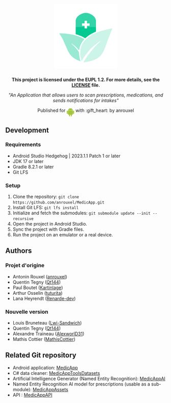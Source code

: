 <h1 align="center">
  <img src="MedicApp.png" alt="MedicApp" height="200">
  <br />
</h1>

<p align="center"><b>This project is licensed under the EUPL 1.2. For more details, see the <a href="LICENSE.md">LICENSE</a> file.</b></p>
<p align="center"><i>"An Application that allows users to scan prescriptions, medications, and sends notifications for intakes"</i></p>

<p align="center">Published for <img src="https://raw.githubusercontent.com/anythingcodes/slack-emoji-for-techies/gh-pages/emoji/android.png" align="top" width="24" /> with :gift_heart: by anrouxel</p>

## Development

### Requirements

- Android Studio Hedgehog | 2023.1.1 Patch 1 or later
- JDK 17 or later
- Gradle 8.2.1 or later
- Git LFS

### Setup

1. Clone the repository: `git clone https://github.com/anrouxel/MedicApp.git`
2. Install Git LFS: `git lfs install`
3. Initialize and fetch the submodules: `git submodule update --init --recursive`
4. Open the project in Android Studio.
5. Sync the project with Gradle files.
6. Run the project on an emulator or a real device.

## Authors
### Projet d'origine 
* Antonin Rouxel ([anrouxel](https://github.com/anrouxel))
* Quentin Tegny ([Qt144](https://github.com/Qt144))
* Paul Boutet ([Kartinlage](https://github.com/Kartinlage))
* Arthur Osselin ([tuturita](https://github.com/tuturita))
* Lana Heyrendt ([Renarde-dev](https://github.com/Renarde-dev))

### Nouvelle version
* Louis Bruneteau ([Lwi-Sandwich](https://github.com/Lwi-Sandwich))
* Quentin Tegny ([Qt144](https://github.com/Qt144))
* Alexandre Traineau ([AlexworlD31](https://github.com/AlexworlD31))
* Mathis Cottier ([MathisCottier](https://github.com/MathisCottier))

## Related Git repository
* Android application: [MedicApp](https://github.com/anrouxel/MedicApp#----)
* C# data cleaner: [MedicAppToolsDatasets](https://github.com/anrouxel/MedicAppToolsDatasets#----)
* Artificial Intelligence Generator (Named Entity Recognition): [MedicAppAI](https://github.com/anrouxel/MedicAppAI#----)
* Named Entity Recognition AI model for prescriptions (usable as a sub-module): [MedicAppAssets](https://gitlab.univ-nantes.fr/E213726L/MedicAppAssets.git)
* API : [MedicAppAPI](https://github.com/Renarde-dev/MedicApp-API#----)

